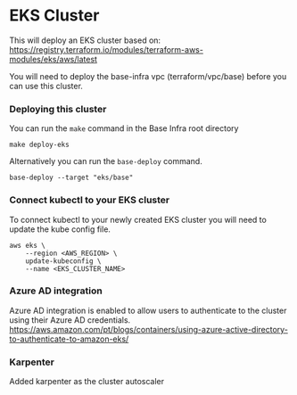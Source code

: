 # EKS Cluster
This will deploy an EKS cluster based on:
https://registry.terraform.io/modules/terraform-aws-modules/eks/aws/latest

You will need to deploy the base-infra vpc (terraform/vpc/base) before you can use this cluster.

### Deploying this cluster
You can run the `make` command in the Base Infra root directory
```commandline
make deploy-eks
```

Alternatively you can run the `base-deploy` command.
```commandline
base-deploy --target "eks/base"
```

### Connect kubectl to your EKS cluster
To connect kubectl to your newly created EKS cluster you will need to update the kube config file.
```commandline
aws eks \                                               
    --region <AWS_REGION> \
    update-kubeconfig \
    --name <EKS_CLUSTER_NAME>
```

### Azure AD integration
Azure AD integration is enabled to allow users to authenticate to the cluster using their Azure AD credentials.
https://aws.amazon.com/pt/blogs/containers/using-azure-active-directory-to-authenticate-to-amazon-eks/

### Karpenter
Added karpenter as the cluster autoscaler